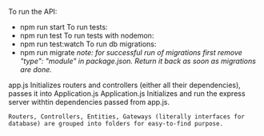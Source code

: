 To run the API: 
 - npm run start
To run tests:
 - npm run test
To run tests with nodemon:
 - npm run test:watch
To run db migrations:
 - npm run migrate
   *note: for successful run of migrations first remove "type": "module" in package.json. Return it back as soon as migrations are done.*

app.js
    Initializes routers and controllers (either all their dependencies), passes it into Application.js
Application.js
    Initializes and run the express server withtin dependencies passed from app.js.

    Routers, Controllers, Entities, Gateways (literally interfaces for database) are grouped into folders for easy-to-find purpose.
